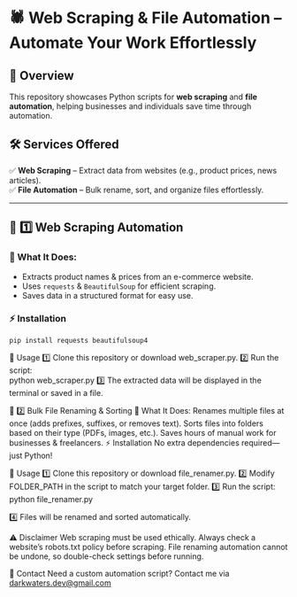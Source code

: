 # 🕷️ Web Scraping & File Automation – Automate Your Work Effortlessly  

## 📌 Overview  
This repository showcases Python scripts for **web scraping** and **file automation**, helping businesses and individuals save time through automation.  

## 🛠️ Services Offered  
✅ **Web Scraping** – Extract data from websites (e.g., product prices, news articles).  
✅ **File Automation** – Bulk rename, sort, and organize files effortlessly.  

---

## 📂 1️⃣ Web Scraping Automation  

### **📌 What It Does:**  
- Extracts product names & prices from an e-commerce website.  
- Uses `requests` & `BeautifulSoup` for efficient scraping.  
- Saves data in a structured format for easy use.  

### **⚡ Installation**  
```
pip install requests beautifulsoup4
```
🚀 Usage
1️⃣ Clone this repository or download web_scraper.py.
2️⃣ Run the script:  
python web_scraper.py
3️⃣ The extracted data will be displayed in the terminal or saved in a file.

📂 2️⃣ Bulk File Renaming & Sorting
📌 What It Does:
Renames multiple files at once (adds prefixes, suffixes, or removes text).
Sorts files into folders based on their type (PDFs, images, etc.).
Saves hours of manual work for businesses & freelancers.
⚡ Installation
No extra dependencies required—just Python!

🚀 Usage
1️⃣ Clone this repository or download file_renamer.py.
2️⃣ Modify FOLDER_PATH in the script to match your target folder.
3️⃣ Run the script:
python file_renamer.py

4️⃣ Files will be renamed and sorted automatically.

⚠️ Disclaimer
Web scraping must be used ethically. Always check a website’s robots.txt policy before scraping.
File renaming automation cannot be undone, so double-check settings before running.

📩 Contact
Need a custom automation script? Contact me via darkwaters.dev@gmail.com
